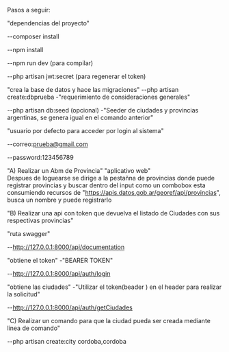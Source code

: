 Pasos a seguir:

"dependencias del proyecto"

--composer install

--npm install

--npm run dev (para compilar)

--php artisan jwt:secret (para regenerar el token)

"crea la base de datos y hace las migraciones"
--php artisan create:dbprueba 					-"requerimiento de consideraciones generales"

--php artisan db:seed  (opcional)				-"Seeder de ciudades y provincias argentinas, se genera igual en el comando anterior"

"usuario por defecto para acceder por login al sistema"

--correo:prueba@gmail.com

--password:123456789

"A) Realizar un Abm de Provincia"
"aplicativo web"						
Despues de loguearse se dirige a la pestañna de provincias donde puede registrar provincias y buscar dentro del input como un combobox
esta consumiendo recursos de "https://apis.datos.gob.ar/georef/api/provincias", busca un nombre y puede registrarlo   

"B) Realizar una api con token que devuelva el listado de Ciudades con sus respectivas provincias"

"ruta swagger"								
	
--http://127.0.0.1:8000/api/documentation

"obtiene el token"								-"BEARER TOKEN"

--http://127.0.0.1:8000/api/auth/login

"obtiene las ciudades"							-"Utilizar el token(beader <token>) en el header para realizar la solicitud"

--http://127.0.0.1:8000/api/auth/getCiudades

"C) Realizar un comando para que la ciudad pueda ser creada mediante linea de comando"

--php artisan create:city cordoba,cordoba
